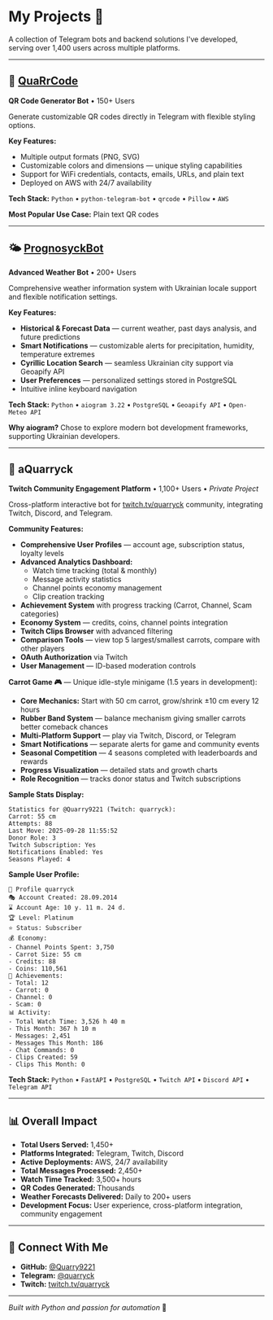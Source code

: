 # My Projects 🚀

A collection of Telegram bots and backend solutions I've developed, serving over 1,400 users across multiple platforms.

---
 
## 🔲 [QuaRrCode](https://github.com/Quarry9221/QuaRrCode)
**QR Code Generator Bot** • 150+ Users

Generate customizable QR codes directly in Telegram with flexible styling options.

**Key Features:**
- Multiple output formats (PNG, SVG)
- Customizable colors and dimensions — unique styling capabilities
- Support for WiFi credentials, contacts, emails, URLs, and plain text
- Deployed on AWS with 24/7 availability

**Tech Stack:** `Python` • `python-telegram-bot` • `qrcode` • `Pillow` • `AWS`

**Most Popular Use Case:** Plain text QR codes

---

## 🌤️ [PrognosyckBot](https://github.com/Quarry9221/PrognosyckBot)
**Advanced Weather Bot** • 200+ Users

Comprehensive weather information system with Ukrainian locale support and flexible notification settings.

**Key Features:**
- **Historical & Forecast Data** — current weather, past days analysis, and future predictions
- **Smart Notifications** — customizable alerts for precipitation, humidity, temperature extremes
- **Cyrillic Location Search** — seamless Ukrainian city support via Geoapify API
- **User Preferences** — personalized settings stored in PostgreSQL
- Intuitive inline keyboard navigation

**Tech Stack:** `Python` • `aiogram 3.22` • `PostgreSQL` • `Geoapify API` • `Open-Meteo API`

**Why aiogram?** Chose to explore modern bot development frameworks, supporting Ukrainian developers.

---

## 🥕 aQuarryck
**Twitch Community Engagement Platform** • 1,100+ Users • *Private Project*

Cross-platform interactive bot for [twitch.tv/quarryck](https://twitch.tv/quarryck) community, integrating Twitch, Discord, and Telegram.

**Community Features:**
- **Comprehensive User Profiles** — account age, subscription status, loyalty levels
- **Advanced Analytics Dashboard:**
  - Watch time tracking (total & monthly)
  - Message activity statistics
  - Channel points economy management
  - Clip creation tracking
- **Achievement System** with progress tracking (Carrot, Channel, Scam categories)
- **Economy System** — credits, coins, channel points integration
- **Twitch Clips Browser** with advanced filtering
- **Comparison Tools** — view top 5 largest/smallest carrots, compare with other players
- **OAuth Authorization** via Twitch
- **User Management** — ID-based moderation controls

**Carrot Game 🎮** — Unique idle-style minigame (1.5 years in development):
- **Core Mechanics:** Start with 50 cm carrot, grow/shrink ±10 cm every 12 hours
- **Rubber Band System** — balance mechanism giving smaller carrots better comeback chances
- **Multi-Platform Support** — play via Twitch, Discord, or Telegram
- **Smart Notifications** — separate alerts for game and community events
- **Seasonal Competition** — 4 seasons completed with leaderboards and rewards
- **Progress Visualization** — detailed stats and growth charts
- **Role Recognition** — tracks donor status and Twitch subscriptions

**Sample Stats Display:**
```
Statistics for @Quarry9221 (Twitch: quarryck):
Carrot: 55 cm
Attempts: 88
Last Move: 2025-09-28 11:55:52
Donor Role: 3
Twitch Subscription: Yes
Notifications Enabled: Yes
Seasons Played: 4
```

**Sample User Profile:**
```
👤 Profile quarryck
🎭 Account Created: 28.09.2014
⌛️ Account Age: 10 y. 11 m. 24 d.
🏆 Level: Platinum
⭐️ Status: Subscriber
💰 Economy:
- Channel Points Spent: 3,750
- Carrot Size: 55 cm
- Credits: 88
- Coins: 110,561
🏅 Achievements:
- Total: 12
- Carrot: 0
- Channel: 0
- Scam: 0
📊 Activity:
- Total Watch Time: 3,526 h 40 m
- This Month: 367 h 10 m
- Messages: 2,451
- Messages This Month: 186
- Chat Commands: 0
- Clips Created: 59
- Clips This Month: 0
```

**Tech Stack:** `Python` • `FastAPI` • `PostgreSQL` • `Twitch API` • `Discord API` • `Telegram API`

---

## 📊 Overall Impact
- **Total Users Served:** 1,450+
- **Platforms Integrated:** Telegram, Twitch, Discord
- **Active Deployments:** AWS, 24/7 availability
- **Total Messages Processed:** 2,450+
- **Watch Time Tracked:** 3,500+ hours
- **QR Codes Generated:** Thousands
- **Weather Forecasts Delivered:** Daily to 200+ users
- **Development Focus:** User experience, cross-platform integration, community engagement

---

## 🔗 Connect With Me

- **GitHub:** [@Quarry9221](https://github.com/Quarry9221)
- **Telegram:** [@quarryck](https://t.me/quarryck)
- **Twitch:** [twitch.tv/quarryck](https://twitch.tv/quarryck)

---

*Built with Python and passion for automation* 🐍

